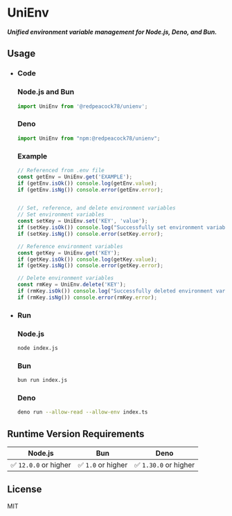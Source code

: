 # UniEnv

***Unified environment variable management for Node.js, Deno, and Bun.***

## Usage
- ### Code
  ### Node.js and Bun
  ```javascript
  import UniEnv from '@redpeacock78/unienv';
  ```

  ### Deno
  ```typescript
  import UniEnv from "npm:@redpeacock78/unienv";
  ```

  ### Example
  ```javascript
  // Referenced from .env file
  const getEnv = UniEnv.get('EXAMPLE');
  if (getEnv.isOk()) console.log(getEnv.value);
  if (getEnv.isNg()) console.error(getEnv.error);


  // Set, reference, and delete environment variables
  // Set environment variables
  const setKey = UniEnv.set('KEY', 'value');
  if (setKey.isOk()) console.log("Successfully set environment variables!");
  if (setKey.isNg()) console.error(setKey.error);

  // Reference environment variables
  const getKey = UniEnv.get('KEY');
  if (getKey.isOk()) console.log(getKey.value);
  if (getKey.isNg()) console.error(getKey.error);
  
  // Delete environment variables
  const rmKey = UniEnv.delete('KEY');
  if (rmKey.isOk()) console.log("Successfully deleted environment variables!");
  if (rmKey.isNg()) console.error(rmKey.error);
  ```

- ### Run
  ### Node.js
  ```bash
  node index.js
  ```
  ### Bun
  ```bash
  bun run index.js
  ```
  ### Deno
  ```bash
  deno run --allow-read --allow-env index.ts
  ```

## Runtime Version Requirements
|Node.js|Bun|Deno|
|:-:|:-:|:-:|
|✅ `12.0.0` or higher|✅ `1.0` or higher|✅ `1.30.0` or higher|

## License
MIT
